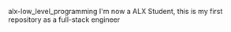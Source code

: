 alx-low_level_programming
I'm now a ALX Student, this is my first repository as a full-stack engineer
